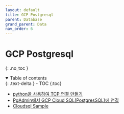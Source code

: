 ```yaml
---
layout: default
title: GCP Postgresql
parent: Database
grand_parent: Data
nav_order: 6
---
```


# GCP Postgresql
{: .no_toc }

<details open markdown="block">
  <summary>
    Table of contents
  </summary>
  {: .text-delta }
- TOC
{:toc}
</details>

<!------------------------------------ STEP ------------------------------------>

* [python을 사용하여 TCP 연결 만들기](https://cloud.google.com/sql/docs/mysql/samples/cloud-sql-mysql-sqlalchemy-connect-tcp?hl=ko)
* [PgAdmin에서 GCP Cloud SQL(PostgresSQL)에 연결](https://cshiva.medium.com/connecting-to-gcps-cloud-sql-postgressql-from-pgadmin-3-simple-steps-2f4530488a4c)
* [Cloudsql Sample](https://github.com/GoogleCloudPlatform/python-docs-samples/tree/main/cloud-sql/postgres/sqlalchemy)